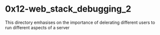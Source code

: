 # 0x12-web_stack_debugging_2  
This directory emhasises on the importance of delerating different users to run different aspects of a server
